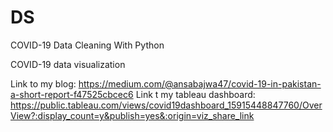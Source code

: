 # DS
COVID-19 Data Cleaning With Python

COVID-19 data visualization

Link to my blog: https://medium.com/@ansabajwa47/covid-19-in-pakistan-a-short-report-f47525cbcec6
Link t my tableau dashboard: https://public.tableau.com/views/covid19dashboard_15915448847760/OverView?:display_count=y&publish=yes&:origin=viz_share_link


